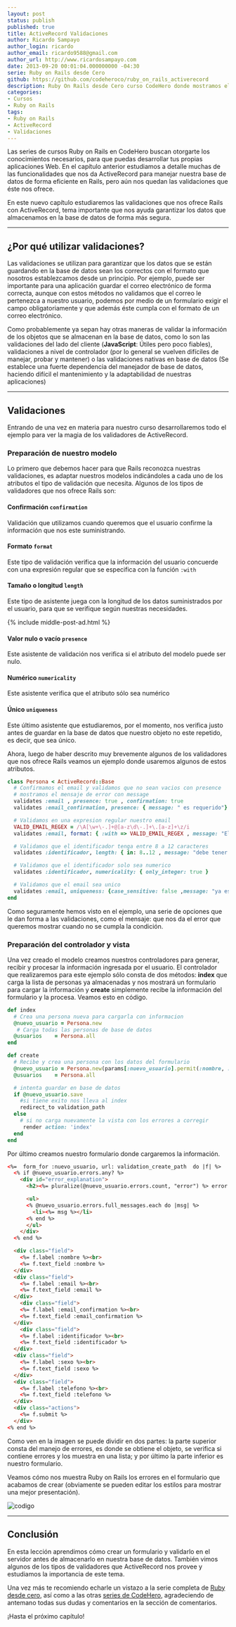 ```yaml
---
layout: post
status: publish
published: true
title: ActiveRecord Validaciones
author: Ricardo Sampayo
author_login: ricardo
author_email: ricardo9588@gmail.com
author_url: http://www.ricardosampayo.com
date: 2013-09-20 00:01:04.000000000 -04:30
serie: Ruby on Rails desde Cero
github: https://github.com/codeheroco/ruby_on_rails_activerecord
description: Ruby On Rails desde Cero curso CodeHero donde mostramos el lenguaje sin previo conocimiento, este capítulo veremos ActiveRecord validaciones.
categories:
- Cursos
- Ruby on Rails
tags:
- Ruby on Rails
- ActiveRecord
- Validaciones
---
```

<p>Las series de cursos Ruby on Rails en CodeHero buscan otorgarte los conocimientos necesarios, para que puedas desarrollar tus propias aplicaciones Web. En el capítulo anterior estudiamos a detalle muchas de las funcionalidades que nos da ActiveRecord para manejar nuestra base de datos de forma eficiente en Rails, pero aún nos quedan las validaciones que éste nos ofrece.</p>

<p>En este nuevo capítulo estudiaremos las validaciones que nos ofrece Rails con ActiveRecord, tema importante que nos ayuda garantizar los datos que almacenamos en la base de datos de forma más segura.</p>

<hr />

<h2>¿Por qué utilizar validaciones?</h2>

<p>Las validaciones se utilizan para garantizar que los datos que se están guardando en la base de datos sean los correctos con el formato que nosotros establezcamos desde un principio. Por ejemplo, puede ser importante para una aplicación guardar el correo electrónico de forma correcta, aunque con estos métodos no validamos que el correo le pertenezca a nuestro usuario, podemos por medio de un formulario exigir el campo obligatoriamente y que además éste cumpla con el formato de un correo electrónico.</p>

<p>Como probablemente ya sepan hay otras maneras de validar la información de los objetos que se almacenan en la base de datos, como lo son las validaciones del lado del cliente (<strong>JavaScript</strong>: Útiles pero poco fiables), validaciones a nivel de controlador (por lo general se vuelven difíciles de manejar, probar y mantener) o las validaciones nativas en base de datos (Se establece una fuerte dependencia del manejador de base de datos, haciendo difícil el mantenimiento y la adaptabilidad de nuestras aplicaciones)</p>

<hr />

<h2>Validaciones</h2>

<p>Entrando de una vez en materia para nuestro curso desarrollaremos todo el ejemplo para ver la magia de los validadores de ActiveRecord.</p>

<h3>Preparación de nuestro modelo</h3>

<p>Lo primero que debemos hacer para que Rails reconozca nuestras validaciones, es adaptar nuestros modelos indicándoles a cada uno de los atributos el tipo de validación que necesita. Algunos de los tipos de validadores que nos ofrece Rails son:</p>

<h4>Confirmación <code>confirmation</code></h4>

<p>Validación que utilizamos cuando queremos que el usuario confirme la información que nos este suministrando.</p>

<h4>Formato <code>format</code></h4>

<p>Este tipo de validación verifica que la información del usuario concuerde con una expresión regular que se especifica con la función <code>:with</code></p>

<h4>Tamaño o longitud <code>length</code></h4>

<p>Este tipo de asistente juega con la longitud de los datos suministrados por el usuario, para que se verifique según nuestras necesidades.</p>

{% include middle-post-ad.html %}

<h4>Valor nulo o vacío <code>presence</code></h4>

<p>Este asistente de validación nos verifica si el atributo del modelo puede ser nulo.</p>

<h4>Numérico <code>numericality</code></h4>

<p>Este asistente verifica que el atributo sólo sea numérico</p>

<h4>Único <code>uniqueness</code></h4>

<p>Este último asistente que estudiaremos, por el momento, nos verifica justo antes de guardar en la base de datos que nuestro objeto no este repetido, es decir, que sea único.</p>

<p>Ahora, luego de haber descrito muy brevemente algunos de los validadores que nos ofrece Rails veamos un ejemplo donde usaremos algunos de estos atributos.</p>

```ruby
class Persona < ActiveRecord::Base
  # Confirmamos el email y validamos que no sean vacios con presence
  # mostramos el mensaje de error con message
  validates :email , presence: true , confirmation: true
  validates :email_confirmation, presence: { message: " es requerido"}

  # Validamos en una expresion regular nuestro email
  VALID_EMAIL_REGEX = /\A[\w+\-.]+@[a-z\d\-.]+\.[a-z]+\z/i
  validates :email, format: { :with => VALID_EMAIL_REGEX , message: "El formato del correo es invalido" }

  # Validamos que el identificador tenga entre 8 a 12 caracteres
  validates :identificador, length: { in: 8..12 , message: "debe tener entre 8 y 12 caracteres"}

  # Validamos que el identificador solo sea numerico
  validates :identificador, numericality: { only_integer: true }

  # Validamos que el email sea unico
  validates :email, uniqueness: {case_sensitive: false ,message: "ya esta registrado"}
end
```

<p>Como seguramente hemos visto en el ejemplo, una serie de opciones que le dan forma a las validaciones, como el mensaje: que nos da el error que queremos mostrar cuando no se cumpla la condición.</p>

<h3>Preparación del controlador y vista</h3>

<p>Una vez creado el modelo creamos nuestros controladores para generar, recibir y procesar la información ingresada por el usuario. El controlador que realizaremos para este ejemplo sólo consta de dos métodos: <strong>index</strong> que carga la lista de personas ya almacenadas y nos mostrará un formulario para cargar la información y <strong>create</strong> simplemente recibe la información del formulario y la procesa. Veamos esto en código.</p>

```ruby
def index
  # Crea una persona nueva para cargarla con informacion
  @nuevo_usuario = Persona.new
   # Carga todas las personas de base de datos
  @usuarios    = Persona.all
end

def create
  # Recibe y crea una persona con los datos del formulario
  @nuevo_usuario = Persona.new(params[:nuevo_usuario].permit(:nombre, :email,:identificador, :telefono,:sexo,:email_confirmation))
  @usuarios    = Persona.all

  # intenta guardar en base de datos
  if @nuevo_usuario.save
    #si tiene exito nos lleva al index
    redirect_to validation_path
  else
    # si no carga nuevamente la vista con los errores a corregir
     render action: 'index'
  end
end
```

<p>Por último creamos nuestro formulario donde cargaremos la información.</p>

```html
<%=  form_for :nuevo_usuario, url: validation_create_path  do |f| %>
  <% if @nuevo_usuario.errors.any? %>
    <div id="error_explanation">
      <h2><%= pluralize(@nuevo_usuario.errors.count, "error") %> error antes de guardar:</h2>

      <ul>
      <% @nuevo_usuario.errors.full_messages.each do |msg| %>
        <li><%= msg %></li>
      <% end %>
      </ul>
    </div>
  <% end %>

  <div class="field">
    <%= f.label :nombre %><br>
    <%= f.text_field :nombre %>
  </div>
  <div class="field">
    <%= f.label :email %><br>
    <%= f.text_field :email %>
  </div>
    <div class="field">
    <%= f.label :email_confirmation %><br>
    <%= f.text_field :email_confirmation %>
  </div>
    <div class="field">
    <%= f.label :identificador %><br>
    <%= f.text_field :identificador %>
  </div>
  <div class="field">
    <%= f.label :sexo %><br>
    <%= f.text_field :sexo %>
  </div>
  <div class="field">
    <%= f.label :telefono %><br>
    <%= f.text_field :telefono %>
  </div>
  <div class="actions">
    <%= f.submit %>
  </div>
<% end %>
```

<p>Como ven en la imagen se puede dividir en dos partes: la parte superior consta del manejo de errores, es donde se obtiene el objeto, se verifica si contiene errores y los muestra en una lista; y por último la parte inferior es nuestro formulario.</p>

<p>Veamos cómo nos muestra Ruby on Rails los errores en el formulario que acabamos de crear (obviamente se pueden editar los estilos para mostrar una mejor presentación).</p>

<p><img src="http://i.imgur.com/k71Qi9L.png?1" alt="codigo" /></p>

<hr />

<h2>Conclusión</h2>

<p>En esta lección aprendimos cómo crear un formulario y validarlo en el servidor antes de almacenarlo en nuestra base de datos. También vimos algunos de los tipos de validadores que ActiveRecord nos provee y estudiamos la importancia de este tema.</p>

<p>Una vez más te recomiendo echarle un vistazo a la serie completa de <a href="http://codehero.co/category/cursos/rails/">Ruby desde cero</a>, así como a las otras <a href="http://codehero.co/series/">series de CodeHero</a>, agradeciendo de antemano todas sus dudas y comentarios en la sección de comentarios.</p>

<p>¡Hasta el próximo capítulo!</p>
